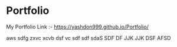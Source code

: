 # Portfolio
My Portfolio Link :-
https://yashdon999.github.io/Portfolio/


aws
sdfg
zxvc
xcvb
dsf
vc
sdf
sdf
sdaS
SDF
DF
JJK
JJK
DSF
AFSD
